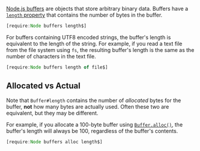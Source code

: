 [Node.js buffers](/tutorials/node/buffer) are objects that store arbitrary binary data. Buffers have a
[`length` property](https://nodejs.org/api/buffer.html#buffer_buf_length) that contains the number of bytes
in the buffer.

```javascript
[require:Node buffers length$]
```

For buffers containing UTF8 encoded strings, the buffer's length is equivalent to the length of the string. For
example, if you read a text file from the file system using `fs`, the resulting buffer's length is the same as
the number of characters in the text file.

```javascript
[require:Node buffers length of file$]
```

Allocated vs Actual
-------------------

Note that `Buffer#length` contains the number of _allocated_ bytes for the buffer, **not** how many bytes are
actually used. Often these two are equivalent, but they may be different.

For example, if you allocate a 100-byte buffer using [`Buffer.alloc()`](https://nodejs.org/api/buffer.html#buffer_class_method_buffer_alloc_size_fill_encoding), the buffer's length will always be 100, regardless
of the buffer's contents.

```javascript
[require:Node buffers alloc length$]
```